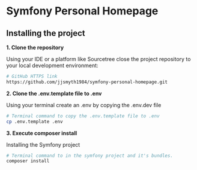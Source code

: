 Symfony Personal Homepage
=================

Installing the project
-------------------

**1. Clone the repository**

Using your IDE or a platform like Sourcetree close the project repository to your local development environment:

```bash
# GitHub HTTPS link
https://github.com/jjsmyth1984/symfony-personal-homepage.git
```

**2. Clone the .env.template file to .env**

Using your terminal create an .env by copying the .env.dev file

```bash
# Terminal command to copy the .env.template file to .env
cp .env.template .env 
```

**3. Execute composer install**

Installing the Symfony project

```bash
# Terminal command to in the symfony project and it's bundles.
composer install
```